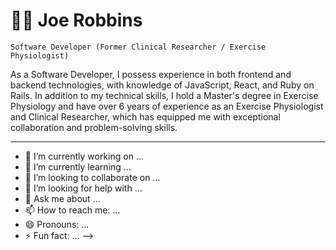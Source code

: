 # 🏋🏻 Joe Robbins

`Software Developer (Former Clinical Researcher / Exercise Physiologist)` 

As a Software Developer, I possess experience in both frontend and backend technologies, with knowledge of JavaScript, React, and Ruby on Rails. In addition to my technical skills, I hold a Master's degree in Exercise Physiology and have over 6 years of experience as an Exercise Physiologist and Clinical Researcher, which has equipped me with exceptional collaboration and problem-solving skills.


---
- 🔭 I’m currently working on ...
- 🌱 I’m currently learning ...
- 👯 I’m looking to collaborate on ...
- 🤔 I’m looking for help with ...
- 💬 Ask me about ...
- 📫 How to reach me: ...
- 😄 Pronouns: ...
- ⚡ Fun fact: ...
-->
